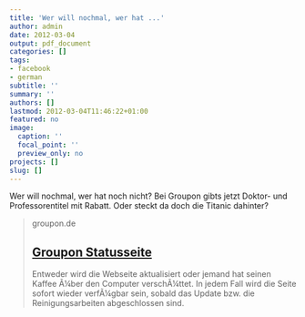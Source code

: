 ```yaml
---
title: 'Wer will nochmal, wer hat ...'
author: admin
date: 2012-03-04
output: pdf_document
categories: []
tags:
- facebook
- german
subtitle: ''
summary: ''
authors: []
lastmod: 2012-03-04T11:46:22+01:00
featured: no
image:
  caption: ''
  focal_point: ''
  preview_only: no
projects: []
slug: []
---
```

Wer will nochmal, wer hat noch nicht? Bei Groupon gibts jetzt Doktor- und Professorentitel mit Rabatt. Oder steckt da doch die Titanic dahinter? 
> groupon.de
> ## [Groupon Statusseite](http://www.groupon.de/deals/berlin/doktortitel-kaufende/3742337)
>
>Entweder wird die Webseite aktualisiert oder jemand hat seinen Kaffee Ã¼ber den Computer verschÃ¼ttet. In jedem Fall wird die Seite sofort wieder verfÃ¼gbar sein, sobald das Update bzw. die Reinigungsarbeiten abgeschlossen sind.

